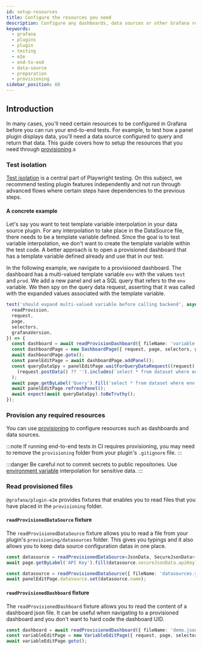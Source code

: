 ```yaml
---
id: setup-resources
title: Configure the resources you need
description: Configure any dashboards, data sources or other Grafana resources necessary for end-to-end testing your plugin, through provisioning.
keywords:
  - grafana
  - plugins
  - plugin
  - testing
  - e2e
  - end-to-end
  - data-source
  - preparation
  - provisioning
sidebar_position: 60
---
```


## Introduction

In many cases, you'll need certain resources to be configured in Grafana before you can run your end-to-end tests. For example, to test how a panel plugin displays data, you'll need a data source configured to query and return that data. This guide covers how to setup the resources that you need through [provisioning](https://grafana.com/docs/grafana/latest/administration/provisioning/).s

### Test isolation

[Test isolation](https://playwright.dev/docs/browser-contexts#what-is-test-isolation) is a central part of Playwright testing. On this subject, we recommend testing plugin features independently and not run through advanced flows where certain steps have dependencies to the previous steps.

#### A concrete example

Let's say you want to test template variable interpolation in your data source plugin. For any interpolation to take place in the DataSource file, there needs to be a template variable defined. Since the goal is to test variable interpolation, we don't want to create the template variable within the test code. A better approach is to open a provisioned dashboard that has a template variable defined already and use that in our test.

In the following example, we navigate to a provisioned dashboard. The dashboard has a multi-valued template variable `env` with the values `test` and `prod`. We add a new panel and set a SQL query that refers to the `env` variable. We then spy on the query data request, asserting that it was called with the expanded values associated with the template variable.

```ts
test('should expand multi-valued variable before calling backend', async ({
  readProvision,
  request,
  page,
  selectors,
  grafanaVersion,
}) => {
  const dashboard = await readProvisionDashboard({ fileName: 'variable.json' });
  const dashboardPage = new DashboardPage({ request, page, selectors, grafanaVersion }, dashboard);
  await dashboardPage.goto();
  const panelEditPage = await dashboardPage.addPanel();
  const queryDataSpy = panelEditPage.waitForQueryDataRequest((request) =>
    (request.postData() ?? '').includes(`select * from dataset where env in ('test', 'prod')"`)
  );
  await page.getByLabel('Query').fill('select * from dataset where env in (${env:singlequote})');
  await panelEditPage.refreshPanel();
  await expect(await queryDataSpy).toBeTruthy();
});
```

### Provision any required resources

You can use [provisioning](https://grafana.com/docs/grafana/latest/administration/provisioning/) to configure resources such as dashboards and data sources.

:::note
If running end-to-end tests in CI requires provisioning, you may need to remove the `provisioning` folder from your plugin's `.gitignore` file.
:::

:::danger Be careful not to commit secrets to public repositories. Use [environment variable](https://grafana.com/docs/grafana/latest/administration/provisioning/#using-environment-variables) interpolation for sensitive data.
:::

### Read provisioned files

`@grafana/plugin-e2e` provides fixtures that enables you to read files that you have placed in the `provisioning` folder.

#### `readProvisionedDataSource` fixture

The `readProvisionedDataSource` fixture allows you to read a file from your plugin's `provisioning/datasources` folder. This gives you typings and it also allows you to keep data source configuration datas in one place.

```ts title="configEditor.spec.ts"
const datasource = readProvisionedDataSource<JsonData, SecureJsonData>({ fileName: 'datasources.yml' });
await page.getByLabel('API Key').fill(datasource.secureJsonData.apiKey);
```

```ts title="queryEditor.spec.ts"
const datasource = readProvisionedDataSource({ fileName: 'datasources.yml' });
await panelEditPage.datasource.set(datasource.name);
```

#### `readProvisionedDashboard` fixture

The `readProvisionedDashboard` fixture allows you to read the content of a dashboard json file. It can be useful when navigating to a provisioned dashboard and you don't want to hard code the dashboard UID.

```ts title="variableEditPage.spec.ts"
const dashboard = await readProvisionedDashboard({ fileName: 'demo.json' });
const variableEditPage = new VariableEditPage({ request, page, selectors, grafanaVersion }, { dashboard, id: '2' });
await variableEditPage.goto();
```

